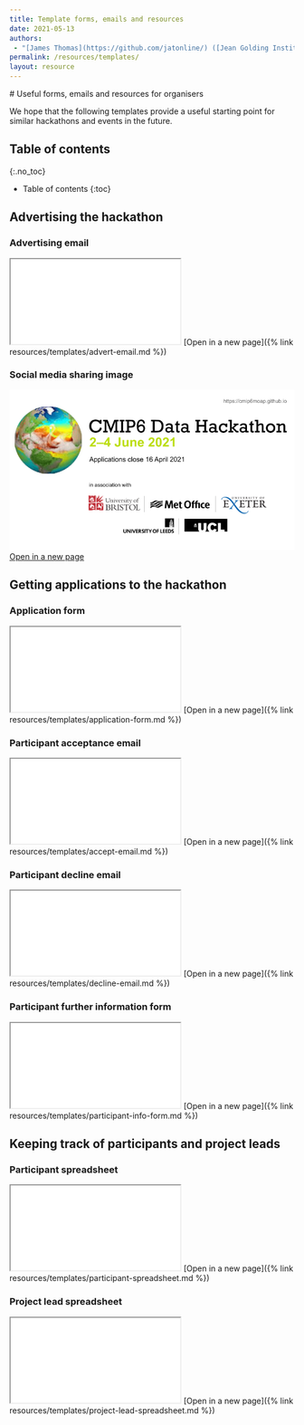 ```yaml
---
title: Template forms, emails and resources
date: 2021-05-13
authors:
 - "[James Thomas](https://github.com/jatonline/) ([Jean Golding Institute](https://www.bristol.ac.uk/golding/))"
permalink: /resources/templates/
layout: resource
---
```


<div class="lead" markdown="1">
# Useful forms, emails and resources for organisers

We hope that the following templates provide a useful starting point for similar
hackathons and events in the future.
</div>

## Table of contents
{:.no_toc}

* Table of contents
{:toc}

## Advertising the hackathon

### Advertising email

<iframe class="template" src="{% link resources/templates/advert-email.md %}"></iframe>
[Open in a new page]({% link resources/templates/advert-email.md %})

### Social media sharing image

![Social media sharing image for the CMIP6 Data Hackathon](/assets/advert.png)  
[Open in a new page](/assets/advert.png)


## Getting applications to the hackathon

### Application form

<iframe class="template" src="{% link resources/templates/application-form.md %}"></iframe>
[Open in a new page]({% link resources/templates/application-form.md %})

### Participant acceptance email

<iframe class="template" src="{% link resources/templates/accept-email.md %}"></iframe>
[Open in a new page]({% link resources/templates/accept-email.md %})

### Participant decline email

<iframe class="template" src="{% link resources/templates/decline-email.md %}"></iframe>
[Open in a new page]({% link resources/templates/decline-email.md %})

### Participant further information form

<iframe class="template" src="{% link resources/templates/participant-info-form.md %}"></iframe>
[Open in a new page]({% link resources/templates/participant-info-form.md %})


## Keeping track of participants and project leads

### Participant spreadsheet

<iframe class="template" src="{% link resources/templates/participant-spreadsheet.md %}"></iframe>
[Open in a new page]({% link resources/templates/participant-spreadsheet.md %})

### Project lead spreadsheet

<iframe class="template" src="{% link resources/templates/project-lead-spreadsheet.md %}"></iframe>
[Open in a new page]({% link resources/templates/project-lead-spreadsheet.md %})


<script>
    document.querySelectorAll('.template').forEach(iframe => 
        iframe.contentDocument.querySelector('body').classList.add('embedded')
    );
</script>
